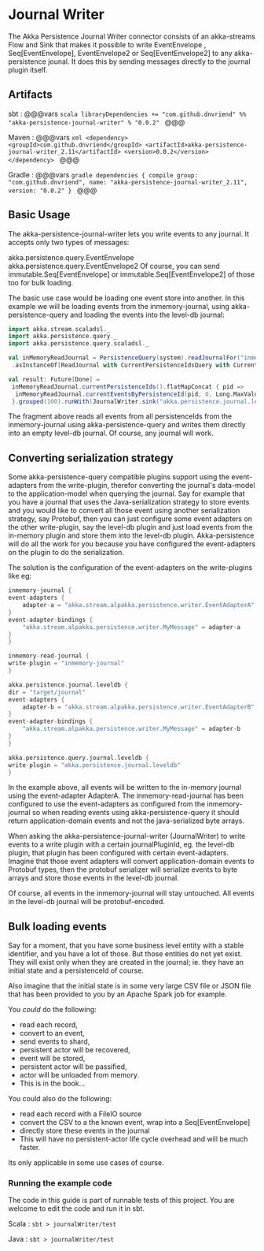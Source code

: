 # Journal Writer

The Akka Persistence Journal Writer connector consists of an akka-streams Flow and Sink that makes it possible to write EventEnvelope , Seq[EventEnvelope], EventEnvelope2 or Seq[EventEnvelope2] to any akka-persistence jounal. It does this by sending messages directly to the journal plugin itself.

## Artifacts

sbt
:   @@@vars
    ```scala
    libraryDependencies += "com.github.dnvriend" %% "akka-persistence-journal-writer" % "0.0.2"
    ```
    @@@

Maven
:   @@@vars
    ```xml
    <dependency>
      <groupId>com.github.dnvriend</groupId>
      <artifactId>akka-persistence-journal-writer_2.11</artifactId>
      <version>0.0.2</version>
    </dependency>
    ```
    @@@

Gradle
:   @@@vars
    ```gradle
    dependencies {
      compile group: "com.github.dnvriend", name: "akka-persistence-journal-writer_2.11", version: "0.0.2"
    }
    ```
    @@@

## Basic Usage

The akka-persistence-journal-writer lets you write events to any journal. It accepts only two types of messages:

akka.persistence.query.EventEnvelope
akka.persistence.query.EventEnvelope2
Of course, you can send immutable.Seq[EventEnvelope] or immutable.Seq[EventEnvelope2] of those too for bulk loading.

The basic use case would be loading one event store into another. In this example we will be loading events from the inmemory-journal, using akka-persistence-query and loading the events into the level-db journal:

```scala
import akka.stream.scaladsl._
import akka.persistence.query._
import akka.persistence.query.scaladsl._

val inMemoryReadJournal = PersistenceQuery(system).readJournalFor("inmemory-read-journal")
 .asInstanceOf[ReadJournal with CurrentPersistenceIdsQuery with CurrentEventsByPersistenceIdQuery]

val result: Future[Done] =
 inMemoryReadJournal.currentPersistenceIds().flatMapConcat { pid =>
  inMemoryReadJournal.currentEventsByPersistenceId(pid, 0, Long.MaxValue)
 }.grouped(100).runWith(JournalWriter.sink("akka.persistence.journal.leveldb"))
```

The fragment above reads all events from all persistenceIds from the inmemory-journal using akka-persistence-query and writes them directly into an empty level-db journal. Of course, any journal will work.

## Converting serialization strategy

Some akka-persistence-query compatible plugins support using the event-adapters from the write-plugin, therefor converting the journal's data-model to the application-model when querying the journal. Say for example that you have a journal that uses the Java-serialization strategy to store events and you would like to convert all those event using another serialization strategy, say Protobuf, then you can just configure some event adapters on the other write-plugin, say the level-db plugin and just load events from the in-memory plugin and store them into the level-db plugin. Akka-persistence will do all the work for you because you have configured the event-adapters on the plugin to do the serialization.

The solution is the configuration of the event-adapters on the write-plugins like eg:

```scala
inmemory-journal {
event-adapters {
    adapter-a = "akka.stream.alpakka.persistence.writer.EventAdapterA"
}
event-adapter-bindings {
    "akka.stream.alpakka.persistence.writer.MyMessage" = adapter-a
}
}

inmemory-read-journal {
write-plugin = "inmemory-journal"
}

akka.persistence.journal.leveldb {
dir = "target/journal"
event-adapters {
    adapter-b = "akka.stream.alpakka.persistence.writer.EventAdapterB"
}
event-adapter-bindings {
    "akka.stream.alpakka.persistence.writer.MyMessage" = adapter-b
}
}

akka.persistence.query.journal.leveldb {
write-plugin = "akka.persistence.journal.leveldb"
}
```


In the example above, all events will be written to the in-memory journal using the event-adapter AdapterA. The inmemory-read-journal has been configured to use the event-adapters as configured from the inmemory-journal so when reading events using akka-persistence-query it should return application-domain events and not the java-serialized byte arrays.

When asking the akka-persistence-journal-writer (JournalWriter) to write events to a write plugin with a certain journalPluginId, eg. the level-db plugin, that plugin has been configured with certain event-adapters. Imagine that those event adapters will convert application-domain events to Protobuf types, then the protobuf serializer will serialize events to byte arrays and store those events in the level-db journal.

Of course, all events in the inmemory-journal will stay untouched. All events in the level-db journal will be protobuf-encoded.

## Bulk loading events

Say for a moment, that you have some business level entity with a stable identifier, and you have a lot of those. But those entities do not yet exist. They will exist only when they are created in the journal; ie. they have an initial state and a persistenceId of course.

Also imagine that the initial state is in some very large CSV file or JSON file that has been provided to you by an Apache Spark job for example.

You _could_ do the following:

- read each record,
- convert to an event,
- send events to shard,
- persistent actor will be recovered,
- event will be stored,
- persistent actor will be passified,
- actor will be unloaded from memory.
- This is in the book...

You could also do the following:

- read each record with a FileIO source
- convert the CSV to a the known event, wrap into a Seq[EventEnvelope]
- directly store these events in the journal
- This will have no persistent-actor life cycle overhead and will be much faster.

Its only applicable in some use cases of course.

### Running the example code

The code in this guide is part of runnable tests of this project. You are welcome to edit the code and run it in sbt.

Scala
:   ```
    sbt
    > journalWriter/test
    ```

Java
:   ```
    sbt
    > journalWriter/test
    ```
